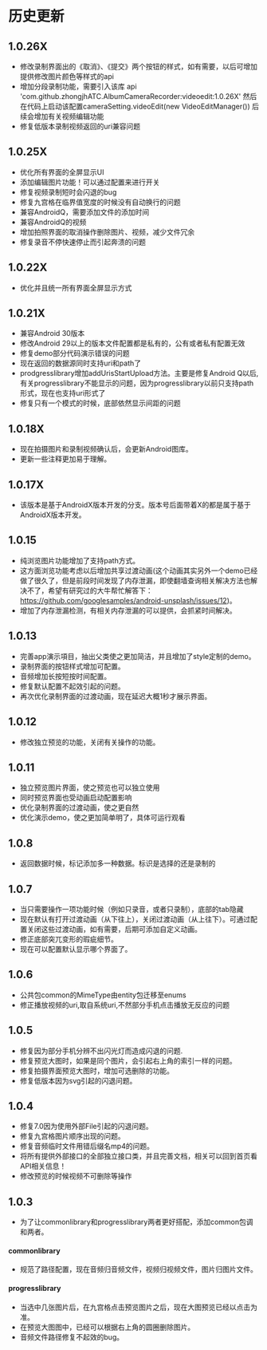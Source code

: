 # 历史更新
## 1.0.26X
 - 修改录制界面出的《取消》、《提交》两个按钮的样式，如有需要，以后可增加提供修改图片颜色等样式的api
 - 增加分段录制功能，需要引入该库
   api 'com.github.zhongjhATC.AlbumCameraRecorder:videoedit:1.0.26X'
   然后在代码上启动该配置cameraSetting.videoEdit(new VideoEditManager())
   后续会增加有关视频编辑功能
 - 修复低版本录制视频返回的uri兼容问题

## 1.0.25X
 - 优化所有界面的全屏显示UI
 - 添加编辑图片功能！可以通过配置来进行开关
 - 修复视频录制短时会闪退的bug
 - 修复九宫格在临界值宽度的时候没有自动换行的问题
 - 兼容AndroidQ，需要添加文件的添加时间
 - 兼容AndroidQ的视频
 - 增加拍照界面的取消操作删除图片、视频，减少文件冗余
 - 修复录音不停快速停止而引起奔溃的问题

## 1.0.22X
 - 优化并且统一所有界面全屏显示方式

## 1.0.21X
 - 兼容Android 30版本
 - 修改Android 29以上的版本文件配置都是私有的，公有或者私有配置无效
 - 修复demo部分代码演示错误的问题
 - 现在返回的数据源同时支持uri和path了
 - prodgresslibrary增加addUrisStartUpload方法。主要是修复Android Q以后,有关progresslibrary不能显示的问题，因为progresslibrary以前只支持path形式，现在也支持uri形式了
 - 修复只有一个模式的时候，底部依然显示间距的问题


## 1.0.18X
 - 现在拍摄图片和录制视频确认后，会更新Android图库。
 - 更新一些注释更加易于理解。

## 1.0.17X
 - 该版本是基于AndroidX版本开发的分支。版本号后面带着X的都是属于基于AndroidX版本开发。

## 1.0.15
 - 纯浏览图片功能增加了支持path方式。
 - 这方面浏览功能考虑以后增加共享过渡动画(这个动画其实另外一个demo已经做了很久了，但是前段时间发现了内存泄漏，即使翻墙查询相关解决方法也解决不了，希望有研究过的大牛帮忙解答下：https://github.com/googlesamples/android-unsplash/issues/12)。
 - 增加了内存泄漏检测，有相关内存泄漏的可以提供，会抓紧时间解决。

## 1.0.13
 - 完善app演示項目，抽出父类使之更加简洁，并且增加了style定制的demo。
 - 录制界面的按钮样式增加可配置。
 - 音频增加长按短按时间配置。
 - 修复默认配置不起效引起的问题。
 - 再次优化录制界面的过渡动画，现在延迟大概1秒才展示界面。

## 1.0.12
 - 修改独立预览的功能，关闭有关操作的功能。

## 1.0.11
 - 独立预览图片界面，使之预览也可以独立使用
 - 同时预览界面也受动画启动配置影响
 - 优化录制界面的过渡动画，使之更自然
 - 优化演示demo，使之更加简单明了，具体可运行观看

## 1.0.8
 - 返回数据时候，标记添加多一种数据。标识是选择的还是录制的

## 1.0.7
 - 当只需要操作一项功能时候（例如只录音，或者只录制），底部的tab隐藏
 - 现在默认有打开过渡动画（从下往上），关闭过渡动画（从上往下）。可通过配置关闭这些过渡动画，如有需要，后期可添加自定义动画。
 - 修正底部突兀变形的瑕疵细节。
 - 现在可以配置默认显示哪个界面了。

## 1.0.6
 - 公共包common的MimeType由entity包迁移至enums
 - 修正播放视频的uri,取自系统uri,不然部分手机点击播放无反应的问题

## 1.0.5
 - 修复因为部分手机分辨不出闪光灯而造成闪退的问题.
 - 修复预览大图时，如果是同个图片，会引起右上角的索引一样的问题。
 - 修复拍摄界面预览大图时，增加可选删除的功能。
 - 修复低版本因为svg引起的闪退问题。

## 1.0.4
 - 修复7.0因为使用外部File引起的闪退问题。
 - 修复九宫格图片顺序出现的问题。
 - 修复音频临时文件用错后缀名mp4的问题。
 - 将所有提供外部接口的全部独立接口类，并且完善文档，相关可以回到首页看API相关信息！
 - 修改预览的时候视频不可删除等操作

## 1.0.3
 - 为了让commonlibrary和progresslibrary两者更好搭配，添加common包调和两者。
#### commonlibrary
 - 规范了路径配置，现在音频归音频文件，视频归视频文件，图片归图片文件。
#### progresslibrary
 - 当选中几张图片后，在九宫格点击预览图片之后，现在大图预览已经以点击为准。
 - 在预览大图图中，已经可以根据右上角的圆圈删除图片。
 - 音频文件路径修复不起效的bug。


